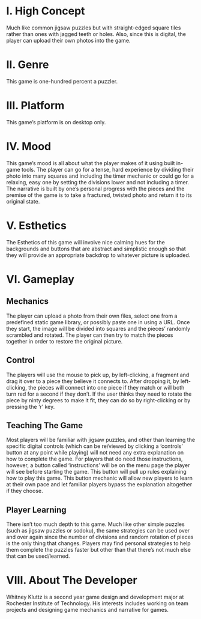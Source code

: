 # I. High Concept

  Much like common jigsaw puzzles but with straight-edged square tiles rather than ones with jagged teeth or holes. Also, since this is digital, the player can upload their own photos into the game.

# II. Genre
	
  This game is one-hundred percent a puzzler.

# III. Platform 

  This game’s platform is on desktop only. 

# IV. Mood 

  This game’s mood is all about what the player makes of it using built in-game tools. The player can go for a tense, hard experience by dividing their photo into many squares and including the timer mechanic or could go for a relaxing, easy one by setting the divisions lower and not including a timer. The narrative is built by one’s personal progress with the pieces and the premise of the game is to take a fractured, twisted photo and return it to its original state. 

# V. Esthetics

  The Esthetics of this game will involve nice calming hues for the backgrounds and buttons that are abstract and simplistic enough so that they will provide an appropriate backdrop to whatever picture is uploaded.

# VI. Gameplay

## Mechanics
  The player can upload a photo from their own files, select one from a predefined static game library, or possibly paste one in using a URL. Once they start, the image will be divided into squares and the pieces’ randomly scrambled and rotated. The player can then try to match the pieces together in order to restore the original picture.

## Control
  The players will use the mouse to pick up, by left-clicking, a fragment and drag it over to a piece they believe it connects to. After dropping it, by left-clicking, the pieces will connect into one piece if they match or will both turn red for a second if they don’t. If the user thinks they need to rotate the piece by ninty degrees to make it fit, they can do so by right-clicking or by pressing the ‘r’ key.
  
## Teaching The Game
  Most players will be familiar with jigsaw puzzles, and other than learning the specific digital controls (which can be re/viewed by clicking a ‘controls’ button at any point while playing) will not need any extra explanation on how to complete the game. For players that do need those instructions, however, a button called ‘instructions’ will be on the menu page the player will see before starting the game. This button will pull up rules explaining how to play this game. This button mechanic will allow new players to learn at their own pace and let familiar players bypass the explanation altogether if they choose. 

## Player Learning
  There isn’t too much depth to this game. Much like other simple puzzles (such as jigsaw puzzles or sodoku), the same strategies can be used over and over again since the number of divisions and random rotation of pieces is the only thing that changes. Players may find personal strategies to help them complete the puzzles faster but other than that there’s not much else that can be used/learned. 
  
# VIII. About The Developer
Whitney Kluttz is a second year game design and development major at Rochester Institute of Technology. His interests includes working on team projects and designing game mechanics and narrative for games.
